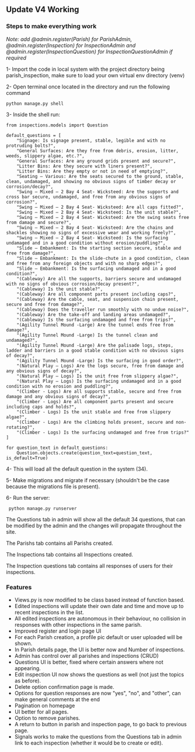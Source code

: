 ## Update V4 Working
### Steps to make everything work

_Note: add @admin.register(Parish) for ParishAdmin, @admin.register(Inspection) for InspectionAdmin and @admin.register(InspectionQuestion) for InspectionQuestionAdmin if required_

1- Import the code in local system with the project directory being parish_inspection, make sure to load your own virtual env directory (venv)

2- Open terminal once located in the directory and run the following command
    
    python manage.py shell

3- Inside the shell run:

    from inspections.models import Question
  
    default_questions = [
        "Signage: Is signage present, stable, legible and with no protruding bolts?",
        "General Surfaces: Are they free from debris, erosion, litter, weeds, slippery algae, etc.?",
        "General Surfaces: Are any ground grids present and secure?",
        "Litter Bins: Are they secure with liners present?",
        "Litter Bins: Are they empty or not in need of emptying?",
        "Seating – Various: Are the seats secured to the ground, stable, clean, undamaged, and showing no obvious signs of timber decay or corrosion/decay?",
        "Swing – Mixed – 2 Bay 4 Seat- Wicksteed: Are the supports and cross bar secure, undamaged, and free from any obvious signs of corrosion?",
        "Swing – Mixed – 2 Bay 4 Seat- Wicksteed: Are all caps fitted?",
        "Swing – Mixed – 2 Bay 4 Seat- Wicksteed: Is the unit stable?",
        "Swing – Mixed – 2 Bay 4 Seat- Wicksteed: Are the swing seats free from damage and secure?",
        "Swing – Mixed – 2 Bay 4 Seat- Wicksteed: Are the chains and shackles showing no signs of excessive wear and working freely?",
        "Swing – Mixed – 2 Bay 4 Seat- Wicksteed: Is the surfacing undamaged and in a good condition without erosion/puddling?",
        "Slide – Embankment: Is the starting section secure, stable and free from damage?",
        "Slide – Embankment: Is the slide-chute in a good condition, clean and free from any foreign objects and with no sharp edges?",
        "Slide – Embankment: Is the surfacing undamaged and in a good condition?",
        "(Cableway) Are all the supports, barriers secure and undamaged with no signs of obvious corrosion/decay present?",
        "(Cableway) Is the unit stable?",
        "(Cableway) Are all component parts present including caps?",
        "(Cableway) Are the cable, seat, and suspension chain present, secure and free from damage?",
        "(Cableway) Does the traveller run smoothly with no undue noise?",
        "(Cableway) Are the take-off and landing areas undamaged?",
        "(Cableway) Is the surfacing undamaged and free from trips?",
        "(Agility Tunnel Mound -Large) Are the tunnel ends free from damage?",
        "(Agility Tunnel Mound -Large) Is the tunnel clean and undamaged?",
        "(Agility Tunnel Mound -Large) Are the palisade logs, steps, ladder and barriers in a good stable condition with no obvious signs of decay?",
        "(Agility Tunnel Mound -Large) Is the surfacing in good order?",
        "(Natural Play – Logs) Are the logs secure, free from damage and any obvious signs of decay?",
        "(Natural Play – Logs) Is the unit free from slippery algae?",
        "(Natural Play – Logs) Is the surfacing undamaged and in a good condition with no erosion and puddling?",
        "(Climber - Logs) Are all supports stable, secure and free from damage and any obvious signs of decay?",
        "(Climber - Logs) Are all component parts present and secure including caps and holds?",
        "(Climber - Logs) Is the unit stable and free from slippery algae?",
        "(Climber - Logs) Are the climbing holds present, secure and non-rotating?",
        "(Climber - Logs) Is the surfacing undamaged and free from trips?"
    ]

    for question_text in default_questions:
        Question.objects.create(question_text=question_text, is_default=True)

4- This will load all the default question in the system (34).

5- Make migrations and migrate if necessary (shouldn't be the case because the migrations file is present).

6- Run the server:

     python manage.py runserver 

     
The Questions tab in admin will show all the default 34 questions, that can be modified by the admin and the changes will propagate throughout the site. 

The Parishs tab contains all Parishs created.

The Inspections tab contains all Inspections created.

The Inspection questions tab contains all responses of users for their inspections.

### Features

- Views.py is now modified to be class based instead of function based.
- Edited inspections will update their own date and time and move up to recent inspections in the list.
- All edited inspections are autonomous in their behaviour, no collision in responses with other inspections in the same parish.
- Improved register and login page UI
- For each Parish creation, a profile pic default or user uploaded will be shown.
- In Parish details page, the UI is better now and Number of inspections.
- Admin has control over all parishes and inspections (CRUD)
- Questions UI is better, fixed where certain answers where not appearing.
- Edit inspection UI now shows the questions as well (not just the topics as before).
- Delete option confirmation page is made.
- Options for question responses are now "yes", "no", and "other", can make general comments at the end
- Pagination on homepage
- UI better for all pages.
- Option to remove parishes.
- A return to button in parish and inspection page, to go back to previous page.
- Signals works to make the questions from the Questions tab in admin link to each inspection (whether it would be to create or edit).


